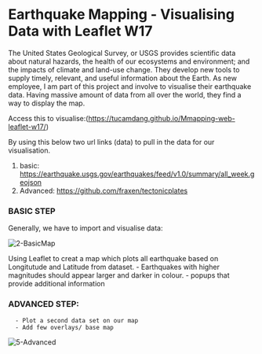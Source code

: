 # Earthquake Mapping - Visualising Data with Leaflet W17

The United States Geological Survey, or USGS provides scientific data about natural hazards, the health of our ecosystems and environment; and the impacts of climate and land-use change. They develop new tools to supply timely, relevant, and useful information about the Earth. As new employee, I am part of this project and involve to visualise their earthquake data.
Having massive amount of data from all over the world, they find a way to display the map. 

Access this to visualise:(https://tucamdang.github.io/Mmapping-web-leaflet-w17/)


By using this below two url links (data) to pull in the data for our visualisation.
1. basic:
https://earthquake.usgs.gov/earthquakes/feed/v1.0/summary/all_week.geojson
2. Advanced:
https://github.com/fraxen/tectonicplates

### BASIC STEP
Generally, we have to import and visualise data:

![2-BasicMap](https://user-images.githubusercontent.com/99168697/174476752-fb45ef8d-e7d0-4f90-bb02-925bbe340bea.png)

Using Leaflet to creat a map which plots all earthquake based on Longitutude and Latitude from dataset. 
      -  Earthquakes with higher magnitudes should appear larger and darker in colour.
      -  popups that provide additional information 
      
### ADVANCED STEP:
      - Plot a second data set on our map
      - Add few overlays/ base map
      
![5-Advanced](https://user-images.githubusercontent.com/99168697/174476755-7aea3203-f6c6-4869-8b11-df1052af5103.png)
